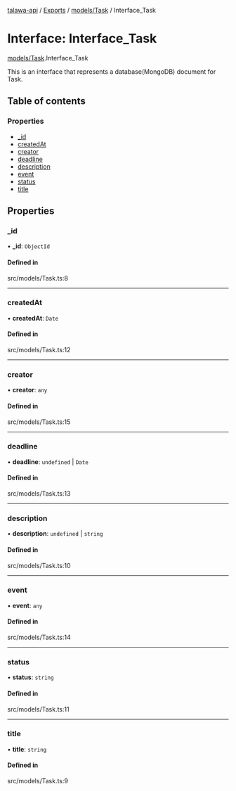 [talawa-api](../README.md) / [Exports](../modules.md) / [models/Task](../modules/models_Task.md) / Interface\_Task

# Interface: Interface\_Task

[models/Task](../modules/models_Task.md).Interface_Task

This is an interface that represents a database(MongoDB) document for Task.

## Table of contents

### Properties

- [\_id](models_Task.Interface_Task.md#_id)
- [createdAt](models_Task.Interface_Task.md#createdat)
- [creator](models_Task.Interface_Task.md#creator)
- [deadline](models_Task.Interface_Task.md#deadline)
- [description](models_Task.Interface_Task.md#description)
- [event](models_Task.Interface_Task.md#event)
- [status](models_Task.Interface_Task.md#status)
- [title](models_Task.Interface_Task.md#title)

## Properties

### \_id

• **\_id**: `ObjectId`

#### Defined in

src/models/Task.ts:8

___

### createdAt

• **createdAt**: `Date`

#### Defined in

src/models/Task.ts:12

___

### creator

• **creator**: `any`

#### Defined in

src/models/Task.ts:15

___

### deadline

• **deadline**: `undefined` \| `Date`

#### Defined in

src/models/Task.ts:13

___

### description

• **description**: `undefined` \| `string`

#### Defined in

src/models/Task.ts:10

___

### event

• **event**: `any`

#### Defined in

src/models/Task.ts:14

___

### status

• **status**: `string`

#### Defined in

src/models/Task.ts:11

___

### title

• **title**: `string`

#### Defined in

src/models/Task.ts:9
